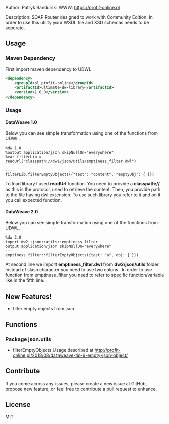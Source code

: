 Author: Patryk Bandurski
WWW: https://profit-online.pl

Description:
SOAP Router designed to work with Community Edition. In order to use this utility your WSDL file and XSD schemas needs to be seperate.

## Usage
### Maven Dependency
First import maven dependency to UDWL
```xml
<dependency>
	<groupId>pl.profit-online</groupId>
	<artifactId>ultimate-dw-library</artifactId>
	<version>1.0.0</version>
</dependency>
```
### Usage
#### DataWeave 1.0
Below you can see simple transformation using one of the functions from UDWL.

```
%dw 1.0
%output application/json skipNullOn="everywhere"
%var filterLib = readUrl("classpath://dw1/json/utils/emptiness_filter.dwl")

---
filterLib.filterEmptyObjects({"test": "content", "emptyObj": { }})
```
To load library I used **readUrl** function. You need to provide a **classpath://** as this is the protocol, used to retrieve the content. Then, you provide path to the file having dwl extension. To use such library you refer to it and on it you call expected function.

#### DataWeave 2.0
Below you can see simple transformation using one of the functions from UDWL.
```
%dw 2.0
import dw2::json::utils::emptiness_filter
output application/json skipNullOn="everywhere"
---
emptiness_filter::filterEmptyObjects({test: "a", obj: { }})
```
At second line we import **emptiness_filter.dwl** from **dw2/json/utils** folder. Instead of slash character you need to use two colons.  In order to use function from emptiness_filter you need to refer to specific function/variable like in the fifth line.
## New Features!
  - filter empty objects from json
 
## Functions

### Package json.utils
  - filterEmptyObjects
  Usage described at http://profit-online.pl/2018/08/dataweave-tip-6-empty-json-object/

 
## Contribute
If you come across any issues, please create a new issue at GitHub, propose new feature, or feel free to contribute a pull request to enhance.
## License
MIT